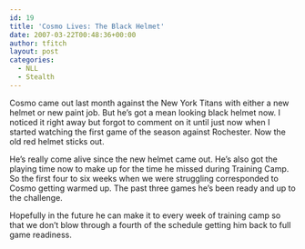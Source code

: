 ```yaml
---
id: 19
title: 'Cosmo Lives: The Black Helmet'
date: 2007-03-22T00:48:36+00:00
author: tfitch
layout: post
categories:
  - NLL
  - Stealth
---
```

Cosmo came out last month against the New York Titans with either a new helmet or new paint job. But he&#8217;s got a mean looking black helmet now. I noticed it right away but forgot to comment on it until just now when I started watching the first game of the season against Rochester. Now the old red helmet sticks out.

He&#8217;s really come alive since the new helmet came out. He&#8217;s also got the playing time now to make up for the time he missed during Training Camp. So the first four to six weeks when we were struggling corresponded to Cosmo getting warmed up. The past three games he&#8217;s been ready and up to the challenge.

Hopefully in the future he can make it to every week of training camp so that we don&#8217;t blow through a fourth of the schedule getting him back to full game readiness.
